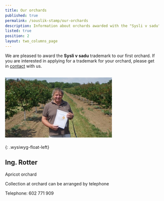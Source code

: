 ```yaml
---
title: Our orchards
published: true
permalink: /souslik-stamp/our-orchards
description: Information about orchards awarded with the "Sysli v sadu" trademark
listed: true
position: 2
layout: two_columns_page
---
```

We are pleased to award the **Sysli v sadu** trademark to our first orchard. If you are interested in applying for a trademark for your orchard, please get in [contact](/about-us/contacts) with us.

## ![](/media/rimg0370_310.jpg)

{: .wysiwyg-float-left}

<div class="clearfix"></div>

## **Ing. Rotter**

Apricot orchard

Collection at orchard can be arranged by telephone

Telephone: 602 771 909

<div class="clearfix"></div>
